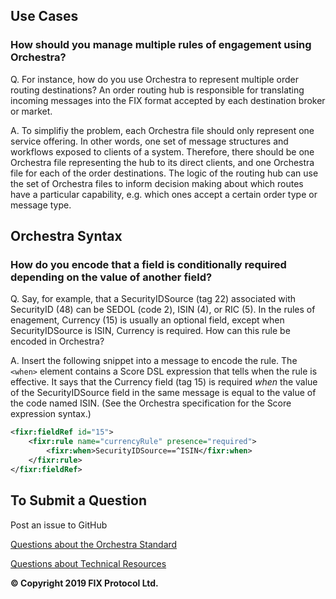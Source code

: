 ## Use Cases

### How should you manage multiple rules of engagement using Orchestra?
Q. For instance, how do you use Orchestra to represent multiple order routing destinations? An order routing hub is responsible for translating incoming messages into the FIX format accepted by each destination broker or market. 

A. To simplifiy the problem, each Orchestra file should only represent one service offering. In other words, one set of message structures and workflows exposed to clients of a system. Therefore, there should be one Orchestra file representing the hub to its direct clients, and one Orchestra file for each of the order destinations. The logic of the routing hub can use the set of Orchestra files to inform decision making about which routes have a particular capability, e.g. which ones accept a certain order type or message type.

## Orchestra Syntax

### How do you encode that a field is conditionally required depending on the value of another field?

Q. Say, for example, that a SecurityIDSource (tag 22) associated with SecurityID (48) can be SEDOL (code 2), ISIN (4), or RIC (5). In the rules of enagement, Currency (15) is usually an optional field, except when SecurityIDSource is ISIN, Currency is required. How can this rule be encoded in Orchestra?

A. Insert the following snippet into a message to encode the rule. The `<when>` element contains a Score DSL expression that tells when the rule is effective. It says that the Currency field (tag 15) is required *when* the value of the SecurityIDSource field in the same message is equal to the value of the code named ISIN. (See the Orchestra specification for the Score expression syntax.)
```xml
<fixr:fieldRef id="15">
	<fixr:rule name="currencyRule" presence="required">
		<fixr:when>SecurityIDSource==^ISIN</fixr:when>
	</fixr:rule>
</fixr:fieldRef>
```

## To Submit a Question

Post an issue to GitHub

[Questions about the Orchestra Standard](https://github.com/FIXTradingCommunity/fix-orchestra-spec/issues)

[Questions about Technical Resources](https://github.com/FIXTradingCommunity/fix-orchestra/issues)

**© Copyright 2019 FIX Protocol Ltd.**